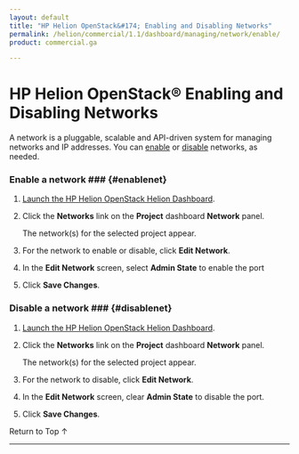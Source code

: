 ```yaml
---
layout: default
title: "HP Helion OpenStack&#174; Enabling and Disabling Networks"
permalink: /helion/commercial/1.1/dashboard/managing/network/enable/
product: commercial.ga

---
```

<!--UNDER REVISION-->

<script>

function PageRefresh {
onLoad="window.refresh"
}

PageRefresh();

</script>

<!--
<p style="font-size: small;"> <a href="/helion/commercial/1.1/ga1/install/">&#9664; PREV</a> | <a href="/helion/commercial/1.1/ga1/install-overview/">&#9650; UP</a> | <a href="/helion/commercial/1.1/ga1/">NEXT &#9654;</a> 
-->

# HP Helion OpenStack&#174; Enabling and Disabling Networks

A network is a pluggable, scalable and API-driven system for managing networks and IP addresses. You can [enable](#enablenet) or [disable](#disablenet) networks, as needed.

### Enable a network ### {#enablenet}

1. [Launch the HP Helion OpenStack Helion Dashboard](/helion/openstack/1.1/dashboard/login/).

2. Click the **Networks** link on the **Project** dashboard **Network** panel.

	The network(s) for the selected project appear. 

3. For the network to enable or disable, click **Edit Network**.

4. In the **Edit Network** screen, select **Admin State** to enable the port

5. Click **Save Changes**.  

### Disable a network ### {#disablenet}

1. [Launch the HP Helion OpenStack Helion Dashboard](/helion/openstack/1.1/dashboard/login/).

2. Click the **Networks** link on the **Project** dashboard **Network** panel.

	The network(s) for the selected project appear. 

3. For the network to disable, click **Edit Network**.

4. In the **Edit Network** screen, clear **Admin State** to disable the port.

5. Click **Save Changes**.  

<a href="#top" style="padding:14px 0px 14px 0px; text-decoration: none;"> Return to Top &#8593; </a>


----
